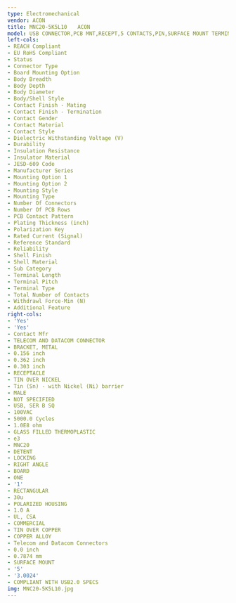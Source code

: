 ```yaml
---
type: Electromechanical
vendor: ACON
title: MNC20-5K5L10　　ACON
model: USB CONNECTOR,PCB MNT,RECEPT,5 CONTACTS,PIN,SURFACE MOUNT TERMINAL,DETENT
left-cols:
- REACH Compliant
- EU RoHS Compliant
- Status
- Connector Type
- Board Mounting Option
- Body Breadth
- Body Depth
- Body Diameter
- Body/Shell Style
- Contact Finish - Mating
- Contact Finish - Termination
- Contact Gender
- Contact Material
- Contact Style
- Dielectric Withstanding Voltage (V)
- Durability
- Insulation Resistance
- Insulator Material
- JESD-609 Code
- Manufacturer Series
- Mounting Option 1
- Mounting Option 2
- Mounting Style
- Mounting Type
- Number Of Connectors
- Number Of PCB Rows
- PCB Contact Pattern
- Plating Thickness (inch)
- Polarization Key
- Rated Current (Signal)
- Reference Standard
- Reliability
- Shell Finish
- Shell Material
- Sub Category
- Terminal Length
- Terminal Pitch
- Terminal Type
- Total Number of Contacts
- Withdrawl Force-Min (N)
- Additional Feature
right-cols:
- 'Yes'
- 'Yes'
- Contact Mfr
- TELECOM AND DATACOM CONNECTOR
- BRACKET, METAL
- 0.156 inch
- 0.362 inch
- 0.303 inch
- RECEPTACLE
- TIN OVER NICKEL
- Tin (Sn) - with Nickel (Ni) barrier
- MALE
- NOT SPECIFIED
- USB, SER B SQ
- 100VAC
- 5000.0 Cycles
- 1.0E8 ohm
- GLASS FILLED THERMOPLASTIC
- e3
- MNC20
- DETENT
- LOCKING
- RIGHT ANGLE
- BOARD
- ONE
- '1'
- RECTANGULAR
- 30u
- POLARIZED HOUSING
- 1.0 A
- UL, CSA
- COMMERCIAL
- TIN OVER COPPER
- COPPER ALLOY
- Telecom and Datacom Connectors
- 0.0 inch
- 0.7874 mm
- SURFACE MOUNT
- '5'
- '3.0024'
- COMPLIANT WITH USB2.0 SPECS
img: MNC20-5K5L10.jpg
---
```

